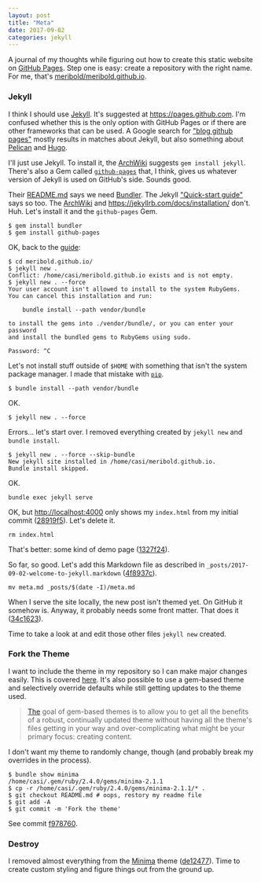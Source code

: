 ```yaml
---
layout: post
title: "Meta"
date: 2017-09-02
categories: jekyll
---
```


A journal of my thoughts while figuring out how to create this static website on [GitHub
Pages][].  Step one is easy: create a repository with the right name.  For me, that's
[meribold/meribold.github.io](https://github.com/meribold/meribold.github.io).

### Jekyll

I think I should use [Jekyll][].  It's suggested at <https://pages.github.com>.  I'm
confused whether this is the only option with GitHub Pages or if there are other
frameworks that can be used.  A Google search for ["blog github pages"][1] mostly results
in matches about Jekyll, but also something about [Pelican][2] and [Hugo][3].

I'll just use Jekyll.  To install it, the [ArchWiki][4] suggests `gem install jekyll`.
There's also a Gem called [`github-pages`][5] that, I think, gives us whatever version of
Jekyll is used on GitHub's side.  Sounds good.

Their [README.md][6] says we need [Bundler][].  The Jekyll ["Quick-start guide"][7] says
so too.  The [ArchWiki][4] and <https://jekyllrb.com/docs/installation/> don't.  Huh.
Let's install it and the `github-pages` Gem.

    $ gem install bundler
    $ gem install github-pages

OK, back to the [guide][7]:

    $ cd meribold.github.io/
    $ jekyll new .
    Conflict: /home/casi/meribold.github.io exists and is not empty.
    $ jekyll new . --force
    Your user account isn't allowed to install to the system RubyGems.
    You can cancel this installation and run:

        bundle install --path vendor/bundle

    to install the gems into ./vendor/bundle/, or you can enter your password
    and install the bundled gems to RubyGems using sudo.

    Password: ^C

Let's not install stuff outside of `$HOME` with something that isn't the system package
manager.  I made that mistake with [`pip`][pip].

    $ bundle install --path vendor/bundle

OK.

    $ jekyll new . --force

Errors...  let's start over.  I removed everything created by `jekyll new` and `bundle install`.

    $ jekyll new . --force --skip-bundle
    New jekyll site installed in /home/casi/meribold.github.io.
    Bundle install skipped.

OK.

    bundle exec jekyll serve

OK, but <http://localhost:4000> only shows my `index.html` from my initial commit
([28919f5][]).  Let's delete it.

    rm index.html

That's better: some kind of demo page ([1327f24][1327f24]).

So far, so good.  Let's add this Markdown file as described in
`_posts/2017-09-02-welcome-to-jekyll.markdown` ([4f8937c][]).

    mv meta.md _posts/$(date -I)/meta.md

When I serve the site locally, the new post isn't themed yet.  On GitHub it somehow is.
Anyway, it probably needs some front matter.  That does it ([34c1623][]).

Time to take a look at and edit those other files `jekyll new` created.

### Fork the Theme

I want to include the theme in my repository so I can make major changes easily.  This is
covered [here][8].  It's also possible to use a gem-based theme and selectively override
defaults while still getting updates to the theme used.

> [The](https://jekyllrb.com/docs/themes/) goal of gem-based themes is to allow you to get
> all the benefits of a robust, continually updated theme without having all the theme's
> files getting in your way and over-complicating what might be your primary focus:
> creating content.

I don't want my theme to randomly change, though (and probably break my overrides in the
process).

    $ bundle show minima
    /home/casi/.gem/ruby/2.4.0/gems/minima-2.1.1
    $ cp -r /home/casi/.gem/ruby/2.4.0/gems/minima-2.1.1/* .
    $ git checkout README.md # oops, restory my readme file
    $ git add -A
    $ git commit -m 'Fork the theme'

See commit [f978760][].

### Destroy

I removed almost everything from the [Minima][minima] theme ([de12477][]).  Time to create
custom styling and figure things out from the ground up.

[GitHub Pages]: https://pages.github.com
[Jekyll]: https://en.wikipedia.org/wiki/Jekyll_(software)
[1]: https://google.com/search?q=blog+github+pages
[2]: https://fedoramagazine.org/make-github-pages-blog-with-pelican/
[3]: https://gohugo.io/hosting-and-deployment/hosting-on-github/
[4]: https://wiki.archlinux.org/index.php/Jekyll
[5]: https://jekyllrb.com/docs/github-pages/#use-the-github-pages-gem
[6]: https://github.com/github/pages-gem
[Bundler]: https://github.com/bundler/bundler
[7]: https://jekyllrb.com/docs/quickstart/
[pip]: https://wiki.archlinux.org/index.php/Python#Package_management
[28919f5]: https://github.com/meribold/meribold.github.io/commit/28919f52eb31ca263df3caadc6f4d4ca4ff4e7f3
[1327f24]: https://github.com/meribold/meribold.github.io/commit/1327f24fdf3227093340df3565e61a2e7da0725a
[4f8937c]: https://github.com/meribold/meribold.github.io/commit/4f8937cdcf510f7e1b494d410c175581de638428
[34c1623]: https://github.com/meribold/meribold.github.io/commit/34c1623b3ca4d21b09b74e203d4925dee66d4d60
[8]: https://jekyllrb.com/docs/themes/#converting-gem-based-themes-to-regular-themes
[f978760]: https://github.com/meribold/meribold.github.io/commit/f978760a2d7953671c57d3a3f6be7776c8e6435a
[minima]: https://github.com/jekyll/minima
[de12477]: https://github.com/meribold/meribold.github.io/commit/de124779eeeb7d4e83ad84dd2812cce9d902d791

<!-- vim: set tw=90 sts=-1 sw=4 et spell: -->

